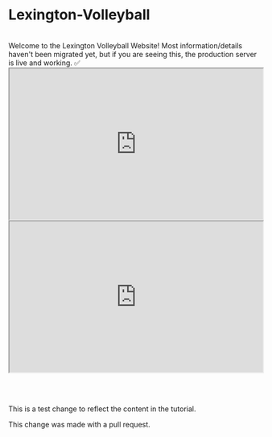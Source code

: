 # Lexington-Volleyball

<br>
Welcome to the Lexington Volleyball Website! Most information/details haven't been migrated yet, but if you are seeing this, the production server is live and working. ✅

<iframe
  src="https://docs.google.com/spreadsheets/d/1D2gUjRrOQ7LJeFo5BxiXZ2sIjcpT1jZ6KB7xaxWGlKg/edit#gid=1655596404"
  style="width:100%; height:300px;"
></iframe>

<iframe
  src="https://www.google.com/maps?ll=42.462475,-71.243407&z=16&t=m&hl=en&gl=US&mapclient=embed&q=1+Garfield+St+Lexington,+MA+02421"
  style="width:100%; height:300px;"
></iframe>

<br></br>

This is a test change to reflect the content in the tutorial.

This change was made with a pull request.